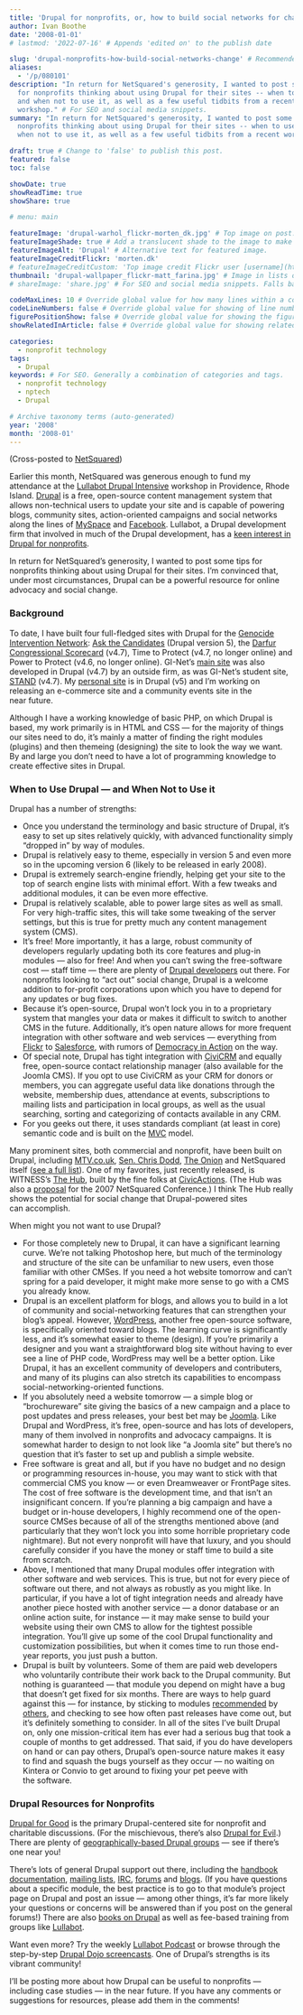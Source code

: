 ```yaml
---
title: 'Drupal for nonprofits, or, how to build social networks for change'
author: Ivan Boothe
date: '2008-01-01'
# lastmod: '2022-07-16' # Appends 'edited on' to the publish date

slug: 'drupal-nonprofits-how-build-social-networks-change' # Recommended length is 3 to 5 words.
aliases:
  - '/p/080101'
description: "In return for NetSquared's generosity, I wanted to post some tips
  for nonprofits thinking about using Drupal for their sites -- when to use it
  and when not to use it, as well as a few useful tidbits from a recent
  workshop." # For SEO and social media snippets.
summary: "In return for NetSquared's generosity, I wanted to post some tips for
  nonprofits thinking about using Drupal for their sites -- when to use it and
  when not to use it, as well as a few useful tidbits from a recent workshop." # For the post in lists.

draft: true # Change to 'false' to publish this post.
featured: false
toc: false

showDate: true
showReadTime: true
showShare: true

# menu: main

featureImage: 'drupal-warhol_flickr-morten_dk.jpg' # Top image on post.
featureImageShade: true # Add a translucent shade to the image to make overlaid text easier to read.
featureImageAlt: 'Drupal' # Alternative text for featured image.
featureImageCreditFlickr: 'morten.dk'
# featureImageCreditCustom: 'Top image credit Flickr user [username](https://www.flickr.com/photos/username).'
thumbnail: 'drupal-wallpaper_flickr-matt_farina.jpg' # Image in lists of posts.
# shareImage: 'share.jpg' # For SEO and social media snippets. Falls back to thumbnail (if set) or featureImage.

codeMaxLines: 10 # Override global value for how many lines within a code block before auto-collapsing.
codeLineNumbers: false # Override global value for showing of line numbers within code block.
figurePositionShow: false # Override global value for showing the figure label.
showRelatedInArticle: false # Override global value for showing related posts in this series at the end of the content.

categories:
  - nonprofit technology
tags:
  - Drupal
keywords: # For SEO. Generally a combination of categories and tags.
  - nonprofit technology
  - nptech
  - Drupal

# Archive taxonomy terms (auto-generated)
year: '2008'
month: '2008-01'
---
```


(Cross-posted to
[NetSquared](https://web.archive.org/web/20160803034413/http://www.netsquared.org/blog/quixotic/drupal-nonprofits-or-how-build-social-networks-change))

Earlier this month, NetSquared was generous enough to fund my attendance at the
[Lullabot Drupal Intensive](https://web.archive.org/web/20160803034413/http://www.lullabot.com/workshop/both-fall-workshops/providence-ri-2007)
workshop in Providence, Rhode Island.
[Drupal](https://web.archive.org/web/20160803034413/http://www.drupal.org/) is a
free, open-source content management system that allows non-technical users to
update your site and is capable of powering blogs, community sites,
action-oriented campaigns and social networks along the lines of
[MySpace](https://web.archive.org/web/20160803034413/http://rootwork.org/category/tags/myspace)
and
[Facebook](https://web.archive.org/web/20160803034413/http://rootwork.org/category/tags/facebook).
Lullabot, a Drupal development firm that involved in much of the Drupal
development, has a
[keen interest in Drupal for nonprofits](https://web.archive.org/web/20160803034413/http://www.lullabot.com/articles/how_drupal_will_save_world).

In return for NetSquared’s generosity, I wanted to post some tips for nonprofits
thinking about using Drupal for their sites. I’m convinced that, under most
circumstances, Drupal can be a powerful resource for online advocacy and
social change.

### Background

To date, I have built four full-fledged sites with Drupal for the
[Genocide Intervention Network](https://web.archive.org/web/20160803034413/http://www.genocideintervention.net/):
[Ask the Candidates](https://web.archive.org/web/20160803034413/http://www.askthecandidates.org/)
(Drupal version 5), the
[Darfur Congressional Scorecard](https://web.archive.org/web/20160803034413/http://www.darfurscores.org/)
(v4.7), Time to Protect (v4.7, no longer online) and Power to Protect (v4.6, no
longer online). GI\-Net’s
[main site](https://web.archive.org/web/20160803034413/http://www.genocideintervention.net/)
was also developed in Drupal (v4.7) by an outside firm, as was GI\-Net’s student
site,
[STAND](https://web.archive.org/web/20160803034413/http://www.standnow.org/)
(v4.7). My
[personal site](https://web.archive.org/web/20160803034413/http://www.quixoticlife.net/)
is in Drupal (v5) and I’m working on releasing an e-commerce site and a
community events site in the near future.

Although I have a working knowledge of basic PHP, on which Drupal is based, my
work primarily is in HTML and CSS — for the majority of things our sites need to
do, it’s mainly a matter of finding the right modules (plugins) and then
themeing (designing) the site to look the way we want. By and large you don’t
need to have a lot of programming knowledge to create effective sites in Drupal.

### When to Use Drupal — and When Not to Use it

Drupal has a number of strengths:

- Once you understand the terminology and basic structure of Drupal, it’s easy
  to set up sites relatively quickly, with advanced functionality simply
  “dropped in” by way of modules.
- Drupal is relatively easy to theme, especially in version 5 and even more so
  in the upcoming version 6 (likely to be released in early 2008).
- Drupal is extremely search-engine friendly, helping get your site to the top
  of search engine lists with minimal effort. With a few tweaks and additional
  modules, it can be even more effective.
- Drupal is relatively scalable, able to power large sites as well as small. For
  very high-traffic sites, this will take some tweaking of the server settings,
  but this is true for pretty much any content management system (CMS).
- It’s free! More importantly, it has a large, robust community of developers
  regularly updating both its core features and plug-in modules — also for free!
  And when you can’t swing the free-software cost — staff time — there are
  plenty of
  [Drupal developers](https://web.archive.org/web/20160803034413/http://drupal.org/drupal-services)
  out there. For nonprofits looking to “act out” social change, Drupal is a
  welcome addition to for-profit corporations upon which you have to depend for
  any updates or bug fixes.
- Because it’s open-source, Drupal won’t lock you in to a proprietary system
  that mangles your data or makes it difficult to switch to another CMS in the
  future. Additionally, it’s open nature allows for more frequent integration
  with other software and web services — everything from
  [Flickr](https://web.archive.org/web/20160803034413/http://www.flickr.com/) to
  [Salesforce](https://web.archive.org/web/20160803034413/http://www.salesforce.com/),
  with rumors of
  [Democracy in Action](https://web.archive.org/web/20160803034413/http://www2.democracyinaction.org/)
  on the way.
- Of special note, Drupal has tight integration with
  [CiviCRM](https://web.archive.org/web/20160803034413/http://civicrm.org/) and
  equally free, open-source contact relationship manager (also available for the
  Joomla CMS). If you opt to use CiviCRM as your CRM for donors or members, you
  can aggregate useful data like donations through the website, membership dues,
  attendance at events, subscriptions to mailing lists and participation in
  local groups, as well as the usual searching, sorting and categorizing of
  contacts available in any CRM.
- For you geeks out there, it uses standards compliant (at least in core)
  semantic code and is built on the
  [MVC](https://web.archive.org/web/20160803034413/http://en.wikipedia.org/wiki/Model-view-controller) model.

Many prominent sites, both commercial and nonprofit, have been built on Drupal,
including
[MTV.co.uk](https://web.archive.org/web/20160803034413/http://www.mtv.co.uk/),
[Sen. Chris Dodd](https://web.archive.org/web/20160803034413/http://dodd.senate.gov/),
[The Onion](https://web.archive.org/web/20160803034413/http://www.theonion.com/)
and NetSquared itself
([see a full list](https://web.archive.org/web/20160803034413/http://www.netsquared.org/)).
One of my favorites, just recently released, is WITNESS’s
[The Hub](https://web.archive.org/web/20160803034413/http://hub.witness.org/),
built by the fine folks at
[CivicActions](https://web.archive.org/web/20160803034413/http://www.civicactions.com/).
(The Hub was also a
[proposal](https://web.archive.org/web/20160803034413/http://www.netsquared.org/projects/proposals/hub)
for the 2007 NetSquared Conference.) I think The Hub really shows the potential
for social change that Drupal-powered sites can accomplish.

When might you not want to use Drupal?

- For those completely new to Drupal, it can have a significant learning curve.
  We’re not talking Photoshop here, but much of the terminology and structure of
  the site can be unfamiliar to new users, even those familiar with other CMSes.
  If you need a hot website tomorrow and can’t spring for a paid developer, it
  might make more sense to go with a CMS you already know.
- Drupal is an excellent platform for blogs, and allows you to build in a lot of
  community and social-networking features that can strengthen your blog’s
  appeal. However,
  [WordPress](https://web.archive.org/web/20160803034413/http://wordpress.org/),
  another free open-source software, is specifically oriented toward blogs. The
  learning curve is significantly less, and it’s somewhat easier to theme
  (design). If you’re primarily a designer and you want a straightforward blog
  site without having to ever see a line of PHP code, WordPress may well be a
  better option. Like Drupal, it has an excellent community of developers and
  contributers, and many of its plugins can also stretch its capabilities to
  encompass social-networking-oriented functions.
- If you absolutely need a website tomorrow — a simple blog or “brochureware”
  site giving the basics of a new campaign and a place to post updates and press
  releases, your best bet may be
  [Joomla](https://web.archive.org/web/20160803034413/http://www.joomla.org/).
  Like Drupal and WordPress, it’s free, open-source and has lots of developers,
  many of them involved in nonprofits and advocacy campaigns. It is somewhat
  harder to design to not look like “a Joomla site” but there’s no question that
  it’s faster to set up and publish a simple website.
- Free software is great and all, but if you have no budget and no design or
  programming resources in-house, you may want to stick with that commercial CMS
  you know — or even Dreamweaver or FrontPage sites. The cost of free software
  is the development time, and that isn’t an insignificant concern. If you’re
  planning a big campaign and have a budget or in-house developers, I highly
  recommend one of the open-source CMSes because of all of the strengths
  mentioned above (and particularly that they won’t lock you into some horrible
  proprietary code nightmare). But not every nonprofit will have that luxury,
  and you should carefully consider if you have the money or staff time to build
  a site from scratch.
- Above, I mentioned that many Drupal modules offer integration with other
  software and web services. This is true, but not for every piece of software
  out there, and not always as robustly as you might like. In particular, if you
  have a lot of tight integration needs and already have another piece hosted
  with another service — a donor database or an online action suite, for
  instance — it may make sense to build your website using their own CMS to
  allow for the tightest possible integration. You’ll give up some of the cool
  Drupal functionality and customization possibilities, but when it comes time
  to run those end-year reports, you just push a button.
- Drupal is built by volunteers. Some of them are paid web developers who
  voluntarily contribute their work back to the Drupal community. But nothing is
  guaranteed — that module you depend on might have a bug that doesn’t get fixed
  for six months. There are ways to help guard against this — for instance, by
  sticking to modules
  [recommended](https://web.archive.org/web/20160803034413/http://www.lullabot.com/audiocast/drupal_podcast_no_40_top_40_projects)
  by
  [others](https://web.archive.org/web/20160803034413/http://webpodge.com/2007/02/22/top-10-drupal-modules/),
  and checking to see how often past releases have come out, but it’s definitely
  something to consider. In all of the sites I’ve built Drupal on, only one
  mission-critical item has ever had a serious bug that took a couple of months
  to get addressed. That said, if you do have developers on hand or can pay
  others, Drupal’s open-source nature makes it easy to find and squash the bugs
  yourself as they occur — no waiting on Kintera or Convio to get around to
  fixing your pet peeve with the software.

### Drupal Resources for Nonprofits

[Drupal for Good](https://web.archive.org/web/20160803034413/http://groups.drupal.org/drupal-for-good)
is the primary Drupal-centered site for nonprofit and charitable discussions.
(For the mischievous, there’s also
[Drupal for Evil](https://web.archive.org/web/20160803034413/http://groups.drupal.org/drupal-for-evil).)
There are plenty of
[geographically-based Drupal groups](https://web.archive.org/web/20160803034413/http://tinyurl.com/35g76u)
— see if there’s one near you!

There’s lots of general Drupal support out there, including the
[handbook documentation](https://web.archive.org/web/20160803034413/http://drupal.org/handbooks),
[mailing lists](https://web.archive.org/web/20160803034413/http://drupal.org/handbooks),
[IRC](https://web.archive.org/web/20160803034413/http://drupal.org/node/108355),
[forums](https://web.archive.org/web/20160803034413/http://drupal.org/forum) and
[blogs](https://web.archive.org/web/20160803034413/http://drupal.org/planet).
(If you have questions about a specific module, the best practice is to go to
that module’s project page on Drupal and post an issue — among other things,
it’s far more likely your questions or concerns will be answered than if you
post on the general forums!) There are also
[books on Drupal](https://web.archive.org/web/20160803034413/http://drupal.org/node/42200)
as well as fee-based training from groups like
[Lullabot](https://web.archive.org/web/20160803034413/http://www.lullabot.com/training).

Want even more? Try the weekly
[Lullabot Podcast](https://web.archive.org/web/20160803034413/http://www.lullabot.com/podcast)
or browse through the step-by-step
[Drupal Dojo screencasts](https://web.archive.org/web/20160803034413/http://www.drupaldojo.com/).
One of Drupal’s strengths is its vibrant community!

I’ll be posting more about how Drupal can be useful to nonprofits — including
case studies — in the near future. If you have any comments or suggestions for
resources, please add them in the comments!
